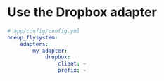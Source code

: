 # Use the Dropbox adapter

```yml
# app/config/config.yml
oneup_flysystem:
    adapters:
        my_adapter:
            dropbox:
                client: ~
                prefix: ~
```